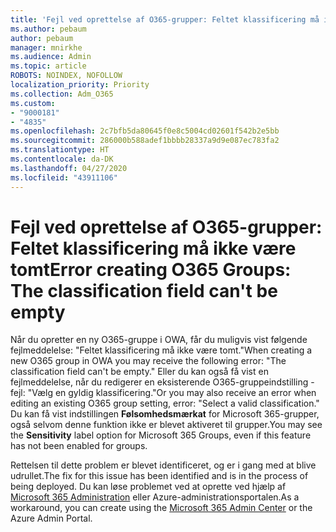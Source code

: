 ```yaml
---
title: 'Fejl ved oprettelse af O365-grupper: Feltet klassificering må ikke være tomt'
ms.author: pebaum
author: pebaum
manager: mnirkhe
ms.audience: Admin
ms.topic: article
ROBOTS: NOINDEX, NOFOLLOW
localization_priority: Priority
ms.collection: Adm_O365
ms.custom:
- "9000181"
- "4835"
ms.openlocfilehash: 2c7bfb5da80645f0e8c5004cd02601f542b2e5bb
ms.sourcegitcommit: 286000b588adef1bbbb28337a9d9e087ec783fa2
ms.translationtype: HT
ms.contentlocale: da-DK
ms.lasthandoff: 04/27/2020
ms.locfileid: "43911106"
---
```

# <a name="error-creating-o365-groups-the-classification-field-cant-be-empty"></a><span data-ttu-id="11a4f-102">Fejl ved oprettelse af O365-grupper: Feltet klassificering må ikke være tomt</span><span class="sxs-lookup"><span data-stu-id="11a4f-102">Error creating O365 Groups: The classification field can't be empty</span></span>

<span data-ttu-id="11a4f-103">Når du opretter en ny O365-gruppe i OWA, får du muligvis vist følgende fejlmeddelelse: "Feltet klassificering må ikke være tomt."</span><span class="sxs-lookup"><span data-stu-id="11a4f-103">When creating a new O365 group in OWA you may receive the following error: "The classification field can't be empty."</span></span>  <span data-ttu-id="11a4f-104">Eller du kan også få vist en fejlmeddelelse, når du redigerer en eksisterende O365-gruppeindstilling - fejl: "Vælg en gyldig klassificering."</span><span class="sxs-lookup"><span data-stu-id="11a4f-104">Or you may also receive an error when editing an existing O365 group setting, error: "Select a valid classification."</span></span>   <span data-ttu-id="11a4f-105">Du kan få vist indstillingen **Følsomhedsmærkat** for Microsoft 365-grupper, også selvom denne funktion ikke er blevet aktiveret til grupper.</span><span class="sxs-lookup"><span data-stu-id="11a4f-105">You may see the **Sensitivity** label option for Microsoft 365 Groups, even if this feature has not been enabled for groups.</span></span>

<span data-ttu-id="11a4f-106">Rettelsen til dette problem er blevet identificeret, og er i gang med at blive udrullet.</span><span class="sxs-lookup"><span data-stu-id="11a4f-106">The fix for this issue has been identified and is in the process of being deployed.</span></span>  <span data-ttu-id="11a4f-107">Du kan løse problemet ved at oprette ved hjælp af [Microsoft 365 Administration](https://docs.microsoft.com/microsoft-365/admin/create-groups/create-groups?view=o365-worldwide) eller Azure-administrationsportalen.</span><span class="sxs-lookup"><span data-stu-id="11a4f-107">As a workaround, you can create using the [Microsoft 365 Admin Center](https://docs.microsoft.com/microsoft-365/admin/create-groups/create-groups?view=o365-worldwide) or the Azure Admin Portal.</span></span>
